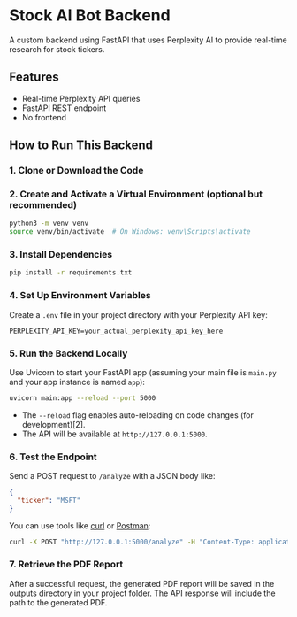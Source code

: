 # Stock AI Bot Backend

A custom backend using FastAPI that uses Perplexity AI to provide real-time research for stock tickers.

## Features

- Real-time Perplexity API queries
- FastAPI REST endpoint
- No frontend

## **How to Run This Backend**

### **1. Clone or Download the Code**

### **2. Create and Activate a Virtual Environment (optional but recommended)**

```bash
python3 -m venv venv
source venv/bin/activate  # On Windows: venv\Scripts\activate
```

### **3. Install Dependencies**

```bash
pip install -r requirements.txt
```

### **4. Set Up Environment Variables**

Create a `.env` file in your project directory with your Perplexity API key:

```
PERPLEXITY_API_KEY=your_actual_perplexity_api_key_here
```

### **5. Run the Backend Locally**

Use Uvicorn to start your FastAPI app (assuming your main file is `main.py` and your app instance is named `app`):

```bash
uvicorn main:app --reload --port 5000
```

- The `--reload` flag enables auto-reloading on code changes (for development)[2].
- The API will be available at `http://127.0.0.1:5000`.

### **6. Test the Endpoint**

Send a POST request to `/analyze` with a JSON body like:

```json
{
  "ticker": "MSFT"
}
```

You can use tools like [curl](https://curl.se/) or [Postman](https://www.postman.com/):

```bash
curl -X POST "http://127.0.0.1:5000/analyze" -H "Content-Type: application/json" -d '{"ticker": "MSFT"}'
```

### **7. Retrieve the PDF Report**

After a successful request, the generated PDF report will be saved in the outputs directory in your project folder.
The API response will include the path to the generated PDF.

